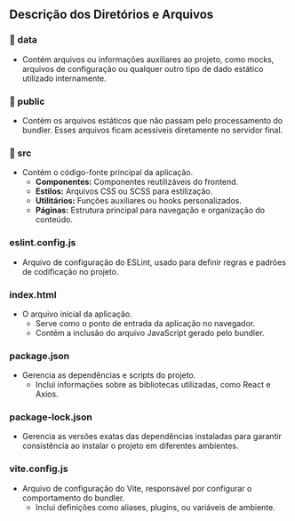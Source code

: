 
## Descrição dos Diretórios e Arquivos

### **📁 data**
- Contém arquivos ou informações auxiliares ao projeto, como mocks, arquivos de configuração ou qualquer outro tipo de dado estático utilizado internamente.

### **📁 public**
- Contém os arquivos estáticos que não passam pelo processamento do bundler. Esses arquivos ficam acessíveis diretamente no servidor final.


### **📁 src**
- Contém o código-fonte principal da aplicação.
  - **Componentes:** Componentes reutilizáveis do frontend.
  - **Estilos:** Arquivos CSS ou SCSS para estilização.
  - **Utilitários:** Funções auxiliares ou hooks personalizados.
  - **Páginas:** Estrutura principal para navegação e organização do conteúdo.

### **eslint.config.js**
- Arquivo de configuração do ESLint, usado para definir regras e padrões de codificação no projeto.

### **index.html**
- O arquivo inicial da aplicação. 
  - Serve como o ponto de entrada da aplicação no navegador.
  - Contém a inclusão do arquivo JavaScript gerado pelo bundler.

### **package.json**
- Gerencia as dependências e scripts do projeto.
  - Inclui informações sobre as bibliotecas utilizadas, como React e Axios.
  

### **package-lock.json**
- Gerencia as versões exatas das dependências instaladas para garantir consistência ao instalar o projeto em diferentes ambientes.

### **vite.config.js**
- Arquivo de configuração do Vite, responsável por configurar o comportamento do bundler.
  - Inclui definições como aliases, plugins, ou variáveis de ambiente.

